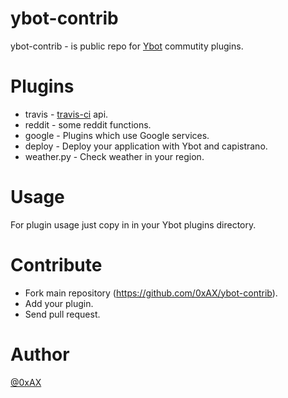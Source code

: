 ybot-contrib
=============

ybot-contrib - is public repo for [Ybot](https://github.com/0xAX/Ybot) commutity plugins.

Plugins
============

  * travis - [travis-ci](https://travis-ci.org/) api.
  * reddit - some reddit functions.
  * google - Plugins which use Google services.
  * deploy - Deploy your application with Ybot and capistrano.
  * weather.py - Check weather in your region.
  
Usage
============

For plugin usage just copy in in your Ybot plugins directory.

Contribute
============

  * Fork main repository (https://github.com/0xAX/ybot-contrib).
  * Add your plugin.
  * Send pull request.

Author
========

[@0xAX](https://twitter.com/0xAX)

